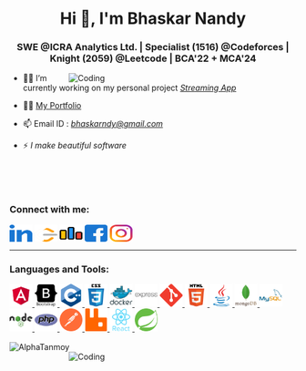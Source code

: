 <h1 align="center">Hi 👋, I'm Bhaskar Nandy</h1>
<h3 align="center">SWE @ICRA Analytics Ltd. | Specialist (1516) @Codeforces | Knight (2059) @Leetcode | BCA'22 + MCA'24</h3>
<img align="right" alt="Coding" width="400" src="https://cdn.dribbble.com/users/330915/screenshots/3587000/10_coding_dribbble.gif">

- 👨‍💻 I’m currently working on my personal project *<a href="https://github.com/bhaskar4k/Streaming-App">Streaming App</a>*


- 👨‍💻 [My Portfolio](https://bhaskar-nandy.vercel.app/)

- 📫 Email ID : *bhaskarndy@gmail.com*

<!-- - 📄 Know about my experiences [https://drive.google.com/file/d/1m3OREySmds5GBxjZeJT6ybAChAK8bGN0/view](https://drive.google.com/file/d/1m3OREySmds5GBxjZeJT6ybAChAK8bGN0/view) -->

- ⚡ *I make beautiful software*

<br>
<br>
<br>

<!-- <iframe src="https://bhaskar-nandy.vercel.app/"></iframe> -->

<h3 align="left">Connect with me:</h3>
<p align="left">
    <a href="https://www.linkedin.com/in/bhaskar-nandy/" target="blank"><img align="center" src="./Logo/linked-in-alt.svg" alt="Linkedin" height="30" width="40" title="LinkedIn"/></a>
    <a href="https://leetcode.com/u/bhaskar_op/" target="blank"><img align="center" src="./Logo/leet-code.svg" alt="Leetcode" height="30" width="40" title="Leetcode" /></a>
    <a href="https://codeforces.com/profile/bhaskar_op" target="blank"><img align="center" src="./Logo/codeforces.svg" alt="Codeforces" height="30" width="40" title="Codeforces" /></a>
    <a href="https://www.facebook.com/profile.php?id=100023023191362" target="blank"><img align="center" src="./Logo/facebook.svg" alt="Facebook" height="30" width="40" title="Facebook"/></a>
    <a href="https://www.instagram.com/brainlagged_engineer/" target="blank"><img align="center" src="./Logo/instagram.svg" alt="Instagram" height="30" width="40" title="Instagram" /></a>
</p>

<hr color="blue" height="2">

<h3 align="left">Languages and Tools:</h3>
<p align="left"> 
<a href="https://angular.io" target="_blank" rel="noreferrer"> 
<img src="./Logo/angular.svg" alt="angular" width="40" height="40" margin="3"/> </a> 

<a href="https://getbootstrap.com" target="_blank" rel="noreferrer"> 
<img src="./Logo/bootstrap-plain-wordmark.svg" alt="bootstrap" width="40" height="40" margin="3"/> </a> 

<a href="https://www.w3schools.com/cpp/" target="_blank" rel="noreferrer"> 
<img src="./Logo/cplusplus-original.svg" alt="cplusplus" width="40" height="40" margin="3"/> </a> 

<a href="https://www.w3schools.com/css/" target="_blank" rel="noreferrer"> 
<img src="./Logo/css3-original-wordmark.svg" alt="css3" width="40" height="40" margin="3"/> </a> 

<a href="https://www.docker.com/" target="_blank" rel="noreferrer"> 
<img src="./Logo/docker-original-wordmark.svg" alt="docker" width="40" height="40" margin="3"/> </a> 

<a href="https://expressjs.com" target="_blank" rel="noreferrer"> 
<img src="./Logo/express-original-wordmark.svg" alt="express" width="40" height="40" margin="3"/> </a> 

<a href="https://git-scm.com/" target="_blank" rel="noreferrer"> 
<img src="./Logo/git-scm-icon.svg" alt="git" width="40" height="40" margin="3"/> </a> 

<a href="https://www.w3.org/html/" target="_blank" rel="noreferrer"> 
<img src="./Logo/html5-original-wordmark.svg" alt="html5" width="40" height="40" margin="3"/> </a> 

<a href="https://www.java.com" target="_blank" rel="noreferrer"> 
<img src="./Logo//java-original.svg" alt="java" width="40" height="40" margin="3"/> </a> 

<a href="https://www.mongodb.com/" target="_blank" rel="noreferrer"> 
<img src="./Logo/mongodb-original-wordmark.svg" alt="mongodb" width="40" height="40" margin="3"/> </a> 

<a href="https://www.mysql.com/" target="_blank" rel="noreferrer"> 
<img src="./Logo/mysql-original-wordmark.svg" alt="mysql" width="40" height="40" margin="3"/> </a> 

<a href="https://nodejs.org" target="_blank" rel="noreferrer"> 
<img src="./Logo/nodejs-original-wordmark.svg" alt="nodejs" width="40" height="40" margin="3"/> </a> 

<a href="https://www.php.net" target="_blank" rel="noreferrer"> 
<img src="./Logo/php-original.svg" alt="php" width="40" height="40" margin="3"/> </a> 

<a href="https://postman.com" target="_blank" rel="noreferrer"> 
<img src="./Logo/getpostman-icon.svg" alt="postman" width="40" height="40" margin="3"/> </a> 

<a href="https://www.rabbitmq.com" target="_blank" rel="noreferrer"> 
<img src="./Logo/rabbitmq-icon.svg" alt="rabbitMQ" width="40" height="40" margin="3"/> </a> 

<a href="https://reactjs.org/" target="_blank" rel="noreferrer"> 
<img src="./Logo/react-original-wordmark.svg" alt="react" width="40" height="40" margin="3"/> </a> 

<a href="https://spring.io/" target="_blank" rel="noreferrer"> 
<img src="./Logo/springio-icon.svg" alt="spring" width="40" height="40" margin="3"/> </a> 


<p margin="auto"><img align="center" width="50%" src="https://github-readme-stats.vercel.app/api/top-langs?username=bhaskar4k&show_icons=true&locale=en&layout=compact" alt="AlphaTanmoy"/>
<img align="right" alt="Coding" width="400" src="https://media3.giphy.com/media/Ll22OhMLAlVDb8UQWe/source.gif"></p>
